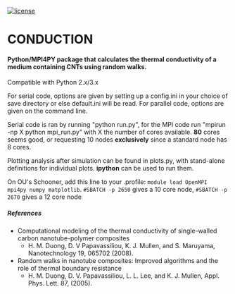 [![license](https://img.shields.io/github/license/mashape/apistatus.svg)](https://github.com/tab10/conduction/LICENSE)

# CONDUCTION
#### Python/MPI4PY package that calculates the thermal conductivity of a medium containing CNTs using random walks.

Compatible with Python 2.x/3.x

For serial code, options are given by setting up a config.ini in your choice of save directory
or else default.ini will be read. For parallel code, options are given on the command line.

Serial code is ran by running "python run.py", for the MPI code
run "mpirun -np X python mpi_run.py" with X the number of cores available. **80** cores seems good, or requesting 
10 nodes **exclusively** since a standard node has 8 cores.

Plotting analysis after simulation can be found in plots.py, with stand-alone definitions for individual plots. 
**ipython** can be used to run them.

On OU's Schooner, add this line to your .profile:
`module load OpenMPI mpi4py numpy matplotlib`. `#SBATCH -p 2650` gives a 10 core node, `#SBATCH -p 2670`
gives a 12 core node


##### References

* Computational modeling of the thermal conductivity of single-walled carbon nanotube-polymer composites
  * H. M. Duong, D. V Papavassiliou, K. J. Mullen, and S. Maruyama, Nanotechnology 19, 065702 (2008).
* Random walks in nanotube composites: Improved algorithms and the role of thermal boundary resistance
  * H. M. Duong, D. V. Papavassiliou, L. L. Lee, and K. J. Mullen, Appl. Phys. Lett. 87, (2005).